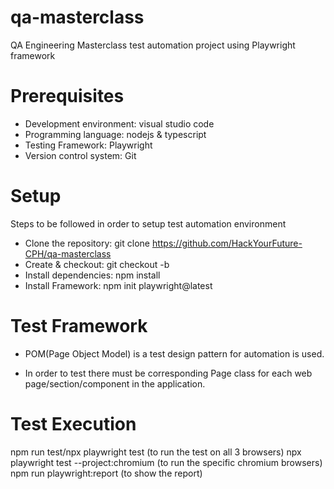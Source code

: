 # qa-masterclass
QA Engineering Masterclass test automation project using Playwright framework

# Prerequisites
* Development environment: visual studio code
* Programming language: nodejs & typescript
* Testing Framework: Playwright
* Version control system: Git


# Setup
Steps to be followed in order to setup test automation environment 

* Clone the repository: git clone https://github.com/HackYourFuture-CPH/qa-masterclass
* Create & checkout: git checkout -b <your-branch-name>
* Install dependencies: npm install 
* Install Framework: npm init playwright@latest

# Test Framework

* POM(Page Object Model) is a test design pattern for automation is used.

* In order to test there must be corresponding Page class for each web page/section/component in the application.

# Test Execution

npm run test/npx playwright test (to run the test on all 3 browsers)
npx playwright test --project:chromium (to run the specific chromium browsers)
npm run playwright:report (to show the report)